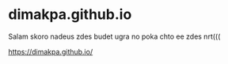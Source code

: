 # dimakpa.github.io
Salam
skoro nadeus zdes budet ugra
no poka chto ee zdes nrt(((

https://dimakpa.github.io/
